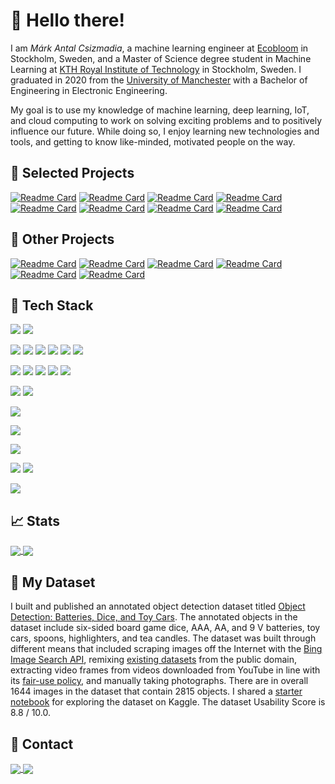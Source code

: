 # 🙌 Hello there!

I am _Márk Antal Csizmadia_, a machine learning engineer at [Ecobloom](https://ecobloom.se/) in Stockholm, Sweden, and a Master of Science degree student in Machine Learning at [KTH Royal Institute of Technology](https://www.kth.se/en) in Stockholm, Sweden. I graduated in 2020 from the [University of Manchester](https://www.manchester.ac.uk/) with a Bachelor of Engineering in Electronic Engineering.

My goal is to use my knowledge of machine learning, deep learning, IoT, and cloud computing to work on solving exciting problems and to positively influence our future. While doing so, I enjoy learning new technologies and tools, and getting to know like-minded, motivated people on the way.

## 🙏 Selected Projects

[![Readme Card](https://github-readme-stats.vercel.app/api/pin/?username=mark-antal-csizmadia&repo=re-sln&title_color=2bbc8a)](https://github.com/mark-antal-csizmadia/re-sln)
[![Readme Card](https://github-readme-stats.vercel.app/api/pin/?username=mark-antal-csizmadia&repo=dcgan-fake-faces&title_color=2bbc8a)](https://github.com/mark-antal-csizmadia/dcgan-fake-faces)
[![Readme Card](https://github-readme-stats.vercel.app/api/pin/?username=mark-antal-csizmadia&repo=nn-blocks&title_color=2bbc8a)](https://github.com/mark-antal-csizmadia/nn-blocks)
[![Readme Card](https://github-readme-stats.vercel.app/api/pin/?username=mark-antal-csizmadia&repo=DD2434-VAE-Project&title_color=2bbc8a)](https://github.com/mark-antal-csizmadia/DD2434-VAE-Project)
[![Readme Card](https://github-readme-stats.vercel.app/api/pin/?username=mark-antal-csizmadia&repo=pca-mds-isomap&title_color=2bbc8a)](https://github.com/mark-antal-csizmadia/pca-mds-isomap)
[![Readme Card](https://github-readme-stats.vercel.app/api/pin/?username=mark-antal-csizmadia&repo=som&title_color=2bbc8a)](https://github.com/mark-antal-csizmadia/som)
[![Readme Card](https://github-readme-stats.vercel.app/api/pin/?username=mark-antal-csizmadia&repo=svm&title_color=2bbc8a)](https://github.com/mark-antal-csizmadia/svm)
[![Readme Card](https://github-readme-stats.vercel.app/api/pin/?username=mark-antal-csizmadia&repo=slp-mlp&title_color=2bbc8a)](https://github.com/mark-antal-csizmadia/slp-mlp)


## 👐 Other Projects

[![Readme Card](https://github-readme-stats.vercel.app/api/pin/?username=mark-antal-csizmadia&repo=rbm_dbn&title_color=2bbc8a)](https://github.com/mark-antal-csizmadia/rbm_dbn)
[![Readme Card](https://github-readme-stats.vercel.app/api/pin/?username=mark-antal-csizmadia&repo=hmm&title_color=2bbc8a)](https://github.com/mark-antal-csizmadia/hmm)
[![Readme Card](https://github-readme-stats.vercel.app/api/pin/?username=mark-antal-csizmadia&repo=hopfield-networks&title_color=2bbc8a)](https://github.com/mark-antal-csizmadia/hopfield-networks)
[![Readme Card](https://github-readme-stats.vercel.app/api/pin/?username=mark-antal-csizmadia&repo=variational-inference&title_color=2bbc8a)](https://github.com/mark-antal-csizmadia/variational-inference)
[![Readme Card](https://github-readme-stats.vercel.app/api/pin/?username=mark-antal-csizmadia&repo=variational-inference-gmm&title_color=2bbc8a)](https://github.com/mark-antal-csizmadia/variational-inference-gmm)
[![Readme Card](https://github-readme-stats.vercel.app/api/pin/?username=mark-antal-csizmadia&repo=spectral-clustering&title_color=2bbc8a)](https://github.com/mark-antal-csizmadia/spectral-clustering)

## 🔧 Tech Stack

![](https://img.shields.io/badge/Python-code-informational?style=flat&logo=Python&logoColor=white&color=2bbc8a)
![](https://img.shields.io/badge/C++-code-informational?style=flat&logo=C++&logoColor=white&color=2bbc8a)

![](https://img.shields.io/badge/PyTorch-ml/dl-informational?style=flat&logo=PyTorch&logoColor=white&color=2bbc8a)
![](https://img.shields.io/badge/TensorFlow-ml/dl-informational?style=flat&logo=TensorFlow&logoColor=white&color=2bbc8a)
![](https://img.shields.io/badge/Keras-ml/dl-informational?style=flat&logo=Keras&logoColor=white&color=2bbc8a)
![](https://img.shields.io/badge/Ray-ml/dl/hyperparams-informational?style=flat&logo=Ray&logoColor=white&color=2bbc8a)
![](https://img.shields.io/badge/TensorBoard-ml/dl/viz-informational?style=flat&logo=TensorBoard&logoColor=white&color=2bbc8a)
![](https://img.shields.io/badge/CVAT-ml/dl/annotation-informational?style=flat&logo=cvat&logoColor=white&color=2bbc8a)


![](https://img.shields.io/badge/NumPy-lib-informational?style=flat&logo=NumPy&logoColor=white&color=2bbc8a)
![](https://img.shields.io/badge/Pandas-lib-informational?style=flat&logo=Pandas&logoColor=white&color=2bbc8a)
![](https://img.shields.io/badge/Matplotlib-lib-informational?style=flat&logo=Matplotlib&logoColor=white&color=2bbc8a)
![](https://img.shields.io/badge/SciPy-lib-informational?style=flat&logo=SciPy&logoColor=white&color=2bbc8a)
![](https://img.shields.io/badge/Pillow-lib-informational?style=flat&logo=Pillow&logoColor=white&color=2bbc8a)

![](https://img.shields.io/badge/Jupyter-tool-informational?style=flat&logo=Jupyter&logoColor=white&color=2bbc8a)
![](https://img.shields.io/badge/Anaconda-tool-informational?style=flat&logo=Anaconda&logoColor=white&color=2bbc8a)

![](https://img.shields.io/badge/Git-vcs-informational?style=flat&logo=Git&logoColor=white&color=2bbc8a)

![](https://img.shields.io/badge/Google%20Cloud%20Platform-cloud-informational?style=flat&logo=google%20cloud&logoColor=white&color=2bbc8a)

![](https://img.shields.io/badge/Linux-os-informational?style=flat&logo=Linux&logoColor=white&color=2bbc8a)

![](https://img.shields.io/badge/PyCharm-ide-informational?style=flat&logo=pycharm&logoColor=white&color=2bbc8a)
![](https://img.shields.io/badge/Visual%20Studio%20Code-ide-informational?style=flat&logo=vsco&logoColor=white&color=2bbc8a)

![](https://img.shields.io/badge/LaTeX-writing-informational?style=flat&logo=LaTeX&logoColor=white&color=2bbc8a)

## 📈 Stats

<a href="#">
  <img align="center" src="https://github-readme-stats.vercel.app/api?username=mark-antal-csizmadia&count_private=true&show_icons=true&title_color=2bbc8a&icon_color=2bbc8a" />
</a>
<a href="#">
  <img align="center" src="https://github-readme-stats.vercel.app/api/top-langs/?username=mark-antal-csizmadia&?&layout=compact&title_color=2bbc8a" />
</a>

## 💯 My Dataset

I built and published an annotated object detection dataset titled [Object Detection: Batteries, Dice, and Toy Cars](https://www.kaggle.com/markcsizmadia/object-detection-batteries-dices-and-toy-cars). The annotated objects in the dataset include six-sided board game dice, AAA, AA, and 9 V batteries, toy cars, spoons, highlighters,  and tea candles. The dataset was built through different means that included scraping images off the Internet with the [Bing Image Search API](https://www.microsoft.com/en-us/bing/apis/bing-image-search-api), remixing [existing datasets](https://public.roboflow.com/object-detection/dice) from the public domain, extracting video frames from videos downloaded from YouTube in line with its [fair-use policy](https://support.google.com/youtube/answer/9783148?hl=en), and manually taking photographs. There are in overall 1644 images in the dataset that contain 2815 objects. I shared a [starter notebook](https://www.kaggle.com/markcsizmadia/explore-the-dataset) for exploring the dataset on Kaggle. The dataset Usability Score is 8.8 / 10.0.

## 📨 Contact
<a href="https://www.linkedin.com/in/mark-antal-csizmadia/">
  <img align="center" src="https://img.shields.io/badge/LinkedIn-Say%20hi!-informational?style=flat&logo=LinkedIn&logoColor=white&color=2bbc8a" />
</a>
<a href="mailto:mark.antal.csizmadia@gmail.com">
  <img align="center" src="https://img.shields.io/badge/Gmail-Say%20hi!-informational?style=flat&logo=Gmail&logoColor=white&color=2bbc8a" />
</a>
